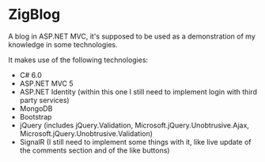 # ZigBlog

A blog in ASP.NET MVC, it's supposed to be used as a demonstration of my knowledge in some technologies.

It makes use of the following technologies:

* C# 6.0
* ASP.NET MVC 5
* ASP.NET Identity (within this one I still need to implement login with third party services)
* MongoDB
* Bootstrap
* jQuery (includes jQuery.Validation, Microsoft.jQuery.Unobtrusive.Ajax, Microsoft.jQuery.Unobtrusive.Validation)
* SignalR (I still need to implement some things with it, like live update of the comments section and of the like buttons)

